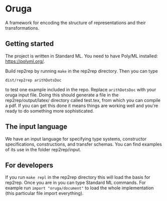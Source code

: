# Oruga

A framework for encoding the structure of representations and their transformations.

## Getting started

The project is written in Standard ML. You need to have Poly/ML installed: https://polyml.org/.

Build rep2rep by running `make` in the rep2rep directory. Then you can type
```
dist/rep2rep arithDotsDoc
```
to test one example included in the repo. Replace `arithDotsDoc` with your oruga input file. Doing this should generate a file in the rep2rep/output/latex/ directory called test.tex, from which you can compile a pdf. If you can get this done it means things are working well and you're ready to do something more sophisticated.

## The input language
We have an input language for specifying type systems, constructor specifications, constructions, and transfer schemas. You can find examples of its use in the folder rep2rep/input.

## For developers
If you run `make repl` in the rep2rep directory this will load the basis for rep2rep. Once you are in you can type Standard ML commands. For example run `import "oruga/document"` to load the whole implementation (this particular file import everything).
